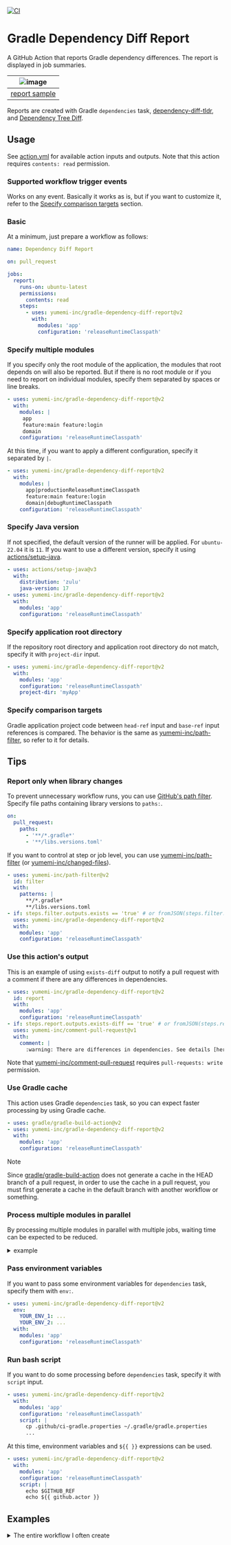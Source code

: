 [![CI](https://github.com/yumemi-inc/gradle-dependency-diff-report/actions/workflows/ci.yml/badge.svg)](https://github.com/yumemi-inc/gradle-dependency-diff-report/actions/workflows/ci.yml)

# Gradle Dependency Diff Report

A GitHub Action that reports Gradle dependency differences.
The report is displayed in job summaries.

| ![image](doc/report.png) | 
|:--:| 
| [report sample](https://github.com/yumemi-inc/gradle-dependency-diff-report/actions/runs/7295539669) |

Reports are created with Gradle `dependencies` task, [dependency-diff-tldr](https://github.com/careem/dependency-diff-tldr), and [Dependency Tree Diff](https://github.com/JakeWharton/dependency-tree-diff).

## Usage

See [action.yml](action.yml) for available action inputs and outputs.
Note that this action requires `contents: read` permission.

### Supported workflow trigger events

Works on any event.
Basically it works as is, but if you want to customize it, refer to the [Specify comparison targets](#specify-comparison-targets) section.

### Basic

At a minimum, just prepare a workflow as follows:

```yaml
name: Dependency Diff Report

on: pull_request

jobs:
  report:
    runs-on: ubuntu-latest
    permissions:
      contents: read
    steps:
      - uses: yumemi-inc/gradle-dependency-diff-report@v2
        with:
          modules: 'app'
          configuration: 'releaseRuntimeClasspath'
```

### Specify multiple modules

If you specify only the root module of the application, the modules that root depends on will also be reported.
But if there is no root module or if you need to report on individual modules, specify them separated by spaces or line breaks.

```yaml
- uses: yumemi-inc/gradle-dependency-diff-report@v2
  with:
    modules: |
     app
     feature:main feature:login
     domain
    configuration: 'releaseRuntimeClasspath'
```

At this time, if you want to apply a different configuration, specify it separated by `|`.

```yaml
- uses: yumemi-inc/gradle-dependency-diff-report@v2
  with:
    modules: |
      app|productionReleaseRuntimeClasspath
      feature:main feature:login
      domain|debugRuntimeClasspath
    configuration: 'releaseRuntimeClasspath'
```

### Specify Java version

If not specified, the default version of the runner will be applied.
For `ubuntu-22.04` it is `11`.
If you want to use a different version, specify it using [actions/setup-java](https://github.com/actions/setup-java).

```yaml
- uses: actions/setup-java@v3
  with:
    distribution: 'zulu'
    java-version: 17
- uses: yumemi-inc/gradle-dependency-diff-report@v2
  with:
    modules: 'app'
    configuration: 'releaseRuntimeClasspath'
```

### Specify application root directory

If the repository root directory and application root directory do not match, specify it with `project-dir` input.

```yaml
- uses: yumemi-inc/gradle-dependency-diff-report@v2
  with:
    modules: 'app'
    configuration: 'releaseRuntimeClasspath'
    project-dir: 'myApp'
```

### Specify comparison targets

Gradle application project code between `head-ref` input and `base-ref` input references is compared.
The behavior is the same as [yumemi-inc/path-filter](https://github.com/yumemi-inc/path-filter#specify-comparison-targets), so refer to it for details.

## Tips

### Report only when library changes

To prevent unnecessary workflow runs, you can use [GitHub's path filter](https://docs.github.com/en/actions/using-workflows/workflow-syntax-for-github-actions#onpushpull_requestpull_request_targetpathspaths-ignore).
Specify file paths containing library versions to `paths:`.

```yaml
on:
  pull_request:
    paths:
      - '**/*.gradle*'
      - '**/libs.versions.toml'
```

If you want to control at step or job level, you can use [yumemi-inc/path-filter](https://github.com/yumemi-inc/path-filter#specify-comparison-targets) (or [yumemi-inc/changed-files](https://github.com/yumemi-inc/changed-files)).

```yaml
- uses: yumemi-inc/path-filter@v2
  id: filter
  with:
    patterns: |
      **/*.gradle*
      **/libs.versions.toml
- if: steps.filter.outputs.exists == 'true' # or fromJSON(steps.filter.outputs.exists)
  uses: yumemi-inc/gradle-dependency-diff-report@v2
  with:
    modules: 'app'
    configuration: 'releaseRuntimeClasspath'
```

### Use this action's output

This is an example of using `exists-diff` output to notify a pull request with a comment if there are any differences in dependencies.

```yaml
- uses: yumemi-inc/gradle-dependency-diff-report@v2
  id: report
  with:
    modules: 'app'
    configuration: 'releaseRuntimeClasspath'
- if: steps.report.outputs.exists-diff == 'true' # or fromJSON(steps.report.outputs.exists-diff)
  uses: yumemi-inc/comment-pull-request@v1
  with:
    comment: |
      :warning: There are differences in dependencies. See details [here](https://github.com/${{ github.repository }}/actions/runs/${{ github.run_id }}).
```

Note that [yumemi-inc/comment-pull-request](https://github.com/yumemi-inc/comment-pull-request) requires `pull-requests: write` permission.

### Use Gradle cache

This action uses Gradle `dependencies` task, so you can expect faster processing by using Gradle cache.

```yaml
- uses: gradle/gradle-build-action@v2
- uses: yumemi-inc/gradle-dependency-diff-report@v2
  with:
    modules: 'app'
    configuration: 'releaseRuntimeClasspath'
```

> [!NOTE]  
> Since [gradle/gradle-build-action](https://github.com/gradle/gradle-build-action#using-the-cache-read-only) does not generate a cache in the HEAD branch of a pull request, in order to use the cache in a pull request, you must first generate a cache in the default branch with another workflow or something.

### Process multiple modules in parallel

By processing multiple modules in parallel with multiple jobs, waiting time can be expected to be reduced.

<details>
<summary>example</summary>

```yaml
jobs:
  report-group-a:
    runs-on: ubuntu-latest
    permissions:
      contents: read
    outputs:
      exists-diff: ${{ steps.report.outputs.exists-diff }}
    steps:
      - uses: yumemi-inc/gradle-dependency-diff-report@v2
        id: report
        with:
          modules: 'app domain'
          configuration: 'releaseRuntimeClasspath'
  report-group-b:
    runs-on: ubuntu-latest
    permissions:
      contents: read
    outputs:
      exists-diff: ${{ steps.report.outputs.exists-diff }}
    steps:
      - uses: yumemi-inc/gradle-dependency-diff-report@v2
        id: report
        with:
          modules: 'feature:main feature:login'
          configuration: 'releaseRuntimeClasspath'
  comment-on-pull-request:
    if: contains(needs.*.outputs.exists-diff, 'true')
    needs: [report-group-a, report-group-b]
    runs-on: ubuntu-latest
    permissions:
      pull-requests: write
    steps:
      - uses: yumemi-inc/comment-pull-request@v1
      ...
```
</details>

### Pass environment variables

If you want to pass some environment variables for `dependencies` task, specify them with `env:`.

```yaml
- uses: yumemi-inc/gradle-dependency-diff-report@v2
  env:
    YOUR_ENV_1: ...
    YOUR_ENV_2: ...
  with:
    modules: 'app'
    configuration: 'releaseRuntimeClasspath'
```

### Run bash script

If you want to do some processing before `dependencies` task, specify it with `script` input.

```yaml
- uses: yumemi-inc/gradle-dependency-diff-report@v2
  with:
    modules: 'app'
    configuration: 'releaseRuntimeClasspath'
    script: |
      cp .github/ci-gradle.properties ~/.gradle/gradle.properties
      ...
```

At this time, environment variables and `${{ }}` expressions can be used.

```yaml
- uses: yumemi-inc/gradle-dependency-diff-report@v2
  with:
    modules: 'app'
    configuration: 'releaseRuntimeClasspath'
    script: |
      echo $GITHUB_REF
      echo ${{ github.actor }}
```

## Examples

<details>
<summary>The entire workflow I often create</summary>

```yaml
name: Dependency Diff Report

on:
  pull_request:
    paths:
      - '**/*.gradle*'
      - '**/libs.versions.toml'

concurrency:
  group: ${{ github.workflow }}-${{ github.head_ref || github.run_id }}
  cancel-in-progress: true

jobs:
  report:
    name: Report dependency differences
    runs-on: ubuntu-latest
    permissions:
      contents: read
      pull-requests: write
    env:
      LOG_URL: https://github.com/${{ github.repository }}/actions/runs/${{ github.run_id }}
    steps:
      - name: Set up JDK
        uses: actions/setup-java@v3
        with:
          distribution: 'zulu'
          java-version: '17'
      - name: Report
        uses: yumemi-inc/gradle-dependency-diff-report@v2
        id: report
        with:
          modules: 'app'
          configuration: 'productionReleaseRuntimeClasspath'
      - name: Comment
        if: steps.report.outputs.exists-diff == 'true' || failure()
        uses: yumemi-inc/comment-pull-request@v1
        with:
          comment: ':warning: There are differences in dependencies. See details [here](${{ env.LOG_URL }}).'
          comment-if-failure: ':exclamation: Report workflow failed. See details [here](${{ env.LOG_URL }}).'
```
</details>
